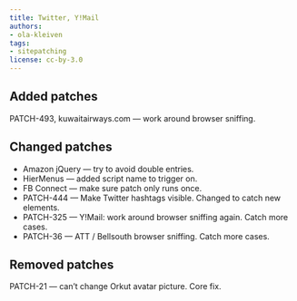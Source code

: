 ```yaml
---
title: Twitter, Y!Mail
authors:
- ola-kleiven
tags:
- sitepatching
license: cc-by-3.0
---
```


## Added patches

PATCH-493, kuwaitairways.com — work around browser sniffing.

## Changed patches

- Amazon jQuery — try to avoid double entries.
- HierMenus — added script name to trigger on.
- FB Connect — make sure patch only runs once.
- PATCH-444 — Make Twitter hashtags visible. Changed to catch new elements.
- PATCH-325 — Y!Mail: work around browser sniffing again. Catch more cases.
- PATCH-36 — ATT / Bellsouth browser sniffing. Catch more cases.

## Removed patches

PATCH-21 — can’t change Orkut avatar picture. Core fix.
